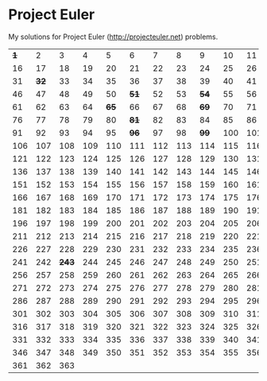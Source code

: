 # Project Euler #

My solutions for Project Euler (http://projecteuler.net) problems.

<table>
  <tr>
    <td>
      <strong>
        <del>1</del>
      </strong>
    </td>
    <td>2</td>
    <td>3</td>
    <td>4</td>
    <td>5</td>
    <td>6</td>
    <td>7</td>
    <td>8</td>
    <td>9</td>
    <td>10</td>
    <td>11</td>
    <td>12</td>
    <td>13</td>
    <td>14</td>
    <td>15</td>
  </tr>
  <tr>
    <td>16</td>
    <td>17</td>
    <td>18</td>
    <td>19</td>
    <td>20</td>
    <td>21</td>
    <td>22</td>
    <td>23</td>
    <td>24</td>
    <td>25</td>
    <td>26</td>
    <td>27</td>
    <td>28</td>
    <td>29</td>
    <td>30</td>
  </tr>
  <tr>
    <td>31</td>
    <td>
      <strong>
        <del>32</del>
      </strong>
    </td>
    <td>33</td>
    <td>34</td>
    <td>35</td>
    <td>36</td>
    <td>37</td>
    <td>38</td>
    <td>39</td>
    <td>40</td>
    <td>41</td>
    <td>42</td>
    <td>43</td>
    <td>44</td>
    <td>45</td>
  </tr>
  <tr>
    <td>46</td>
    <td>47</td>
    <td>48</td>
    <td>49</td>
    <td>50</td>
    <td>
      <strong>
        <del>51</del>
      </strong>
    </td>
    <td>52</td>
    <td>53</td>
    <td>
      <strong>
        <del>54</del>
      </strong>
    </td>
    <td>55</td>
    <td>56</td>
    <td>57</td>
    <td>58</td>
    <td>59</td>
    <td>60</td>
  </tr>
  <tr>
    <td>61</td>
    <td>62</td>
    <td>63</td>
    <td>64</td>
    <td>
      <strong>
        <del>65</del>
      </strong>
    </td>
    <td>66</td>
    <td>67</td>
    <td>68</td>
    <td>
      <strong>
        <del>69</del>
      </strong>
    </td>
    <td>70</td>
    <td>71</td>
    <td>72</td>
    <td>
      <strong>
        <del>73</del>
      </strong>
    </td>
    <td>74</td>
    <td>75</td>
  </tr>
  <tr>
    <td>76</td>
    <td>77</td>
    <td>78</td>
    <td>79</td>
    <td>80</td>
    <td>
      <strong>
        <del>81</del>
      </strong>
    </td>
    <td>82</td>
    <td>83</td>
    <td>84</td>
    <td>85</td>
    <td>86</td>
    <td>87</td>
    <td>88</td>
    <td>
      <strong>
        <del>89</del>
      </strong>
    </td>
    <td>90</td>
  </tr>
  <tr>
    <td>91</td>
    <td>92</td>
    <td>93</td>
    <td>94</td>
    <td>95</td>
    <td>
      <strong>
        <del>96</del>
      </strong>
    </td>
    <td>97</td>
    <td>98</td>
    <td>
      <strong>
        <del>99</del>
      </strong>
    </td>
    <td>100</td>
    <td>101</td>
    <td>102</td>
    <td>103</td>
    <td>104</td>
    <td>105</td>
  </tr>
  <tr>
    <td>106</td>
    <td>107</td>
    <td>108</td>
    <td>109</td>
    <td>110</td>
    <td>111</td>
    <td>112</td>
    <td>113</td>
    <td>114</td>
    <td>115</td>
    <td>116</td>
    <td>117</td>
    <td>118</td>
    <td>119</td>
    <td>120</td>
  </tr>
  <tr>
    <td>121</td>
    <td>122</td>
    <td>123</td>
    <td>124</td>
    <td>125</td>
    <td>126</td>
    <td>127</td>
    <td>128</td>
    <td>129</td>
    <td>130</td>
    <td>131</td>
    <td>132</td>
    <td>133</td>
    <td>134</td>
    <td>135</td>
  </tr>
  <tr>
    <td>136</td>
    <td>137</td>
    <td>138</td>
    <td>139</td>
    <td>140</td>
    <td>141</td>
    <td>142</td>
    <td>143</td>
    <td>144</td>
    <td>145</td>
    <td>146</td>
    <td>147</td>
    <td>148</td>
    <td>149</td>
    <td>150</td>
  </tr>
  <tr>
    <td>151</td>
    <td>152</td>
    <td>153</td>
    <td>154</td>
    <td>155</td>
    <td>156</td>
    <td>157</td>
    <td>158</td>
    <td>159</td>
    <td>160</td>
    <td>161</td>
    <td>162</td>
    <td>163</td>
    <td>164</td>
    <td>165</td>
  </tr>
  <tr>
    <td>166</td>
    <td>167</td>
    <td>168</td>
    <td>169</td>
    <td>170</td>
    <td>171</td>
    <td>172</td>
    <td>173</td>
    <td>174</td>
    <td>175</td>
    <td>176</td>
    <td>177</td>
    <td>178</td>
    <td>179</td>
    <td>180</td>
  </tr>
  <tr>
    <td>181</td>
    <td>182</td>
    <td>183</td>
    <td>184</td>
    <td>185</td>
    <td>186</td>
    <td>187</td>
    <td>188</td>
    <td>189</td>
    <td>190</td>
    <td>191</td>
    <td>192</td>
    <td>193</td>
    <td>194</td>
    <td>195</td>
  </tr>
  <tr>
    <td>196</td>
    <td>197</td>
    <td>198</td>
    <td>199</td>
    <td>200</td>
    <td>201</td>
    <td>202</td>
    <td>203</td>
    <td>204</td>
    <td>205</td>
    <td>206</td>
    <td>207</td>
    <td>208</td>
    <td>209</td>
    <td>210</td>
  </tr>
  <tr>
    <td>211</td>
    <td>212</td>
    <td>213</td>
    <td>214</td>
    <td>215</td>
    <td>216</td>
    <td>217</td>
    <td>218</td>
    <td>219</td>
    <td>220</td>
    <td>221</td>
    <td>222</td>
    <td>223</td>
    <td>224</td>
    <td>225</td>
  </tr>
  <tr>
    <td>226</td>
    <td>227</td>
    <td>228</td>
    <td>229</td>
    <td>230</td>
    <td>231</td>
    <td>232</td>
    <td>233</td>
    <td>234</td>
    <td>235</td>
    <td>236</td>
    <td>237</td>
    <td>238</td>
    <td>239</td>
    <td>240</td>
  </tr>
  <tr>
    <td>241</td>
    <td>242</td>
    <td>
      <strong>
        <del>243</del>
      </strong>
    </td>
    <td>244</td>
    <td>245</td>
    <td>246</td>
    <td>247</td>
    <td>248</td>
    <td>249</td>
    <td>250</td>
    <td>251</td>
    <td>252</td>
    <td>253</td>
    <td>254</td>
    <td>255</td>
  </tr>
  <tr>
    <td>256</td>
    <td>257</td>
    <td>258</td>
    <td>259</td>
    <td>260</td>
    <td>261</td>
    <td>262</td>
    <td>263</td>
    <td>264</td>
    <td>265</td>
    <td>266</td>
    <td>267</td>
    <td>268</td>
    <td>269</td>
    <td>270</td>
  </tr>
  <tr>
    <td>271</td>
    <td>272</td>
    <td>273</td>
    <td>274</td>
    <td>275</td>
    <td>276</td>
    <td>277</td>
    <td>278</td>
    <td>279</td>
    <td>280</td>
    <td>281</td>
    <td>282</td>
    <td>283</td>
    <td>284</td>
    <td>285</td>
  </tr>
  <tr>
    <td>286</td>
    <td>287</td>
    <td>288</td>
    <td>289</td>
    <td>290</td>
    <td>291</td>
    <td>292</td>
    <td>293</td>
    <td>294</td>
    <td>295</td>
    <td>296</td>
    <td>297</td>
    <td>298</td>
    <td>299</td>
    <td>300</td>
  </tr>
  <tr>
    <td>301</td>
    <td>302</td>
    <td>303</td>
    <td>304</td>
    <td>305</td>
    <td>306</td>
    <td>307</td>
    <td>308</td>
    <td>309</td>
    <td>310</td>
    <td>311</td>
    <td>312</td>
    <td>313</td>
    <td>314</td>
    <td>315</td>
  </tr>
  <tr>
    <td>316</td>
    <td>317</td>
    <td>318</td>
    <td>319</td>
    <td>320</td>
    <td>321</td>
    <td>322</td>
    <td>323</td>
    <td>324</td>
    <td>325</td>
    <td>326</td>
    <td>327</td>
    <td>328</td>
    <td>329</td>
    <td>330</td>
  </tr>
  <tr>
    <td>331</td>
    <td>332</td>
    <td>333</td>
    <td>334</td>
    <td>335</td>
    <td>336</td>
    <td>337</td>
    <td>338</td>
    <td>339</td>
    <td>340</td>
    <td>341</td>
    <td>342</td>
    <td>343</td>
    <td>344</td>
    <td>345</td>
  </tr>
  <tr>
    <td>346</td>
    <td>347</td>
    <td>348</td>
    <td>349</td>
    <td>350</td>
    <td>351</td>
    <td>352</td>
    <td>353</td>
    <td>354</td>
    <td>355</td>
    <td>356</td>
    <td>357</td>
    <td>358</td>
    <td>359</td>
    <td>360</td>
  </tr>
  <tr>
    <td>361</td>
    <td>362</td>
    <td>363</td>
    <td></td>
    <td></td>
    <td></td>
    <td></td>
    <td></td>
    <td></td>
    <td></td>
    <td></td>
    <td></td>
    <td></td>
    <td></td>
    <td></td>
  </tr>
</table>

